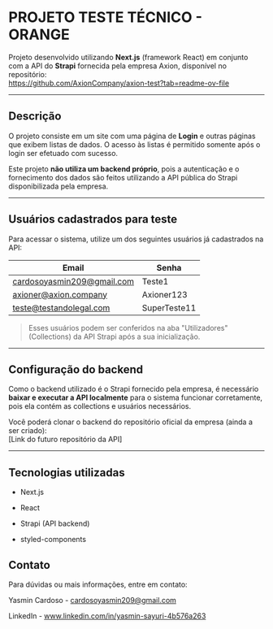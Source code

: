 # PROJETO TESTE TÉCNICO - ORANGE

Projeto desenvolvido utilizando **Next.js** (framework React) em conjunto com a API do **Strapi** fornecida pela empresa Axion, disponível no repositório:  
https://github.com/AxionCompany/axion-test?tab=readme-ov-file

---

## Descrição

O projeto consiste em um site com uma página de **Login** e outras páginas que exibem listas de dados. O acesso às listas é permitido somente após o login ser efetuado com sucesso.

Este projeto **não utiliza um backend próprio**, pois a autenticação e o fornecimento dos dados são feitos utilizando a API pública do Strapi disponibilizada pela empresa.

---

## Usuários cadastrados para teste

Para acessar o sistema, utilize um dos seguintes usuários já cadastrados na API:

| Email                     | Senha        |
|---------------------------|--------------|
| cardosoyasmin209@gmail.com| Teste1       |
| axioner@axion.company     | Axioner123   |
| teste@testandolegal.com   | SuperTeste11 |

> Esses usuários podem ser conferidos na aba "Utilizadores" (Collections) da API Strapi após a sua inicialização.

---

## Configuração do backend

Como o backend utilizado é o Strapi fornecido pela empresa, é necessário **baixar e executar a API localmente** para o sistema funcionar corretamente, pois ela contém as collections e usuários necessários.

Você poderá clonar o backend do repositório oficial da empresa (ainda a ser criado):  
[Link do futuro repositório da API]

---

## Tecnologias utilizadas
- Next.js

- React

- Strapi (API backend)

- styled-components

## Contato
Para dúvidas ou mais informações, entre em contato:

Yasmin Cardoso - cardosoyasmin209@gmail.com

LinkedIn - www.linkedin.com/in/yasmin-sayuri-4b576a263
